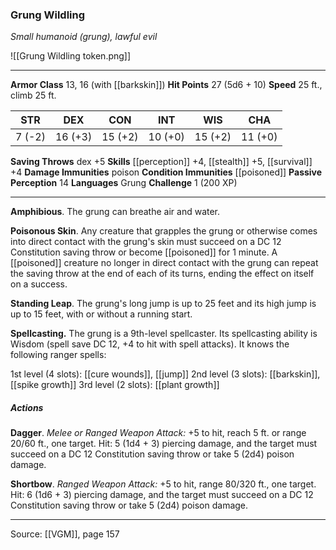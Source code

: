 ### Grung Wildling
_Small humanoid (grung), lawful evil_

![[Grung Wildling token.png]]




---

**Armor Class** 13, 16 (with [[barkskin]])
**Hit Points** 27 (5d6 + 10)
**Speed** 25 ft., climb 25 ft.

| STR     | DEX     | CON     | INT     | WIS     | CHA     |
|---------|---------|---------|---------|---------|---------|
| 7 (-2) | 16 (+3) | 15 (+2) | 10 (+0) | 15 (+2) | 11 (+0) |

**Saving Throws** dex +5
**Skills** [[perception]] +4, [[stealth]] +5, [[survival]] +4
**Damage Immunities** poison
**Condition Immunities** [[poisoned]]
**Passive Perception** 14
**Languages** Grung
**Challenge** 1 (200 XP)

---

**Amphibious**. The grung can breathe air and water.

**Poisonous Skin**. Any creature that grapples the grung or otherwise comes into direct contact with the grung's skin must succeed on a DC 12 Constitution saving throw or become [[poisoned]] for 1 minute. A [[poisoned]] creature no longer in direct contact with the grung can repeat the saving throw at the end of each of its turns, ending the effect on itself on a success.

**Standing Leap**. The grung's long jump is up to 25 feet and its high jump is up to 15 feet, with or without a running start.

**Spellcasting.** The grung is a 9th-level spellcaster. Its spellcasting ability is Wisdom (spell save DC 12, +4 to hit with spell attacks). It knows the following ranger spells:

1st level (4 slots): [[cure wounds]], [[jump]]
2nd level (3 slots): [[barkskin]], [[spike growth]]
3rd level (2 slots): [[plant growth]]

##### Actions
**Dagger**. _Melee or Ranged Weapon Attack:_ +5 to hit, reach 5 ft. or range 20/60 ft., one target. Hit: 5 (1d4 + 3) piercing damage, and the target must succeed on a DC 12 Constitution saving throw or take 5 (2d4) poison damage.

**Shortbow**. _Ranged Weapon Attack:_ +5 to hit, range 80/320 ft., one target. Hit: 6 (1d6 + 3) piercing damage, and the target must succeed on a DC 12 Constitution saving throw or take 5 (2d4) poison damage.


---

Source: [[VGM]], page 157